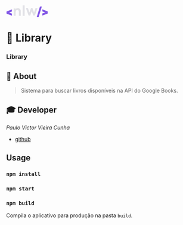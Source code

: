 <svg width="112" height="31" viewBox="0 0 255 71" fill="none" xmlns="http://www.w3.org/2000/svg"><g clip-path="url(#clip0)"><path fill-rule="evenodd" clip-rule="evenodd" d="M34.2179 37.1841L34.2179 24.8862L0.670548 37.5239H0.600922L0.600922 50.1424H0.670548L34.2179 62.7801L34.2179 50.463L17.0201 43.8075L34.2179 37.1841Z" fill="#8257E6"></path><path fill-rule="evenodd" clip-rule="evenodd" d="M220.825 62.1341L220.825 49.8362L238.01 43.2192L220.825 36.6022L220.825 24.3043L254.328 36.9356H254.411L254.411 49.5669H254.328L220.825 62.1341ZM206.438 6.91541L186.734 70.9824H198.431L218.135 6.91541L206.438 6.91541Z" fill="#8257E6"></path><path fill-rule="evenodd" clip-rule="evenodd" d="M83.5155 22.5575C86.8436 26.2643 88.5949 31.1508 88.3894 36.157L88.3894 63.4458H76.6921L76.6921 38.664C76.8282 35.9033 75.9588 33.1881 74.2489 31.034C73.4475 30.0888 72.4451 29.3399 71.317 28.8435C70.1889 28.3471 68.9645 28.1161 67.7356 28.1679C60.41 28.1679 56.7473 33.3144 56.7473 43.6076L56.7473 63.4458H45.05L45.05 18.6463H56.7473L56.7473 22.6922C58.5847 20.8825 60.7675 19.472 63.162 18.547C65.5565 17.622 68.1122 17.2019 70.6726 17.3126C73.0585 17.2104 75.4384 17.6254 77.6533 18.5299C79.8681 19.4344 81.8667 20.8076 83.5155 22.5575Z" fill="#E1E1E6"></path><path fill-rule="evenodd" clip-rule="evenodd" d="M100.336 0.0154419L100.336 64.0825H112.034L112.034 0.0154419L100.336 0.0154419Z" fill="#E1E1E6"></path><path fill-rule="evenodd" clip-rule="evenodd" d="M175.194 61.7304H165.434L155.863 35.3393L146.204 61.7304H136.456L120.056 16.8476H132.557L141.773 43.6875L151.268 16.8476L160.395 16.8476L169.89 43.7773L179.106 16.8476L191.607 16.8476L175.194 61.7304Z" fill="#E1E1E6"></path></g><defs><clipPath id="clip0"><rect width="255" height="71" fill="white"></rect></clipPath></defs></svg>

# :rocket: Library

### Library

## :bookmark_tabs: About

> Sistema para buscar livros disponíveis na API do Google Books.

## :mortar_board: Developer

_Paulo Victor Vieira Cunha_

- [github](https://github.com/pv-cunha)

## Usage

### `npm install`

### `npm start`

### `npm build`

Compila o aplicativo para produção na pasta `build`.<br>
